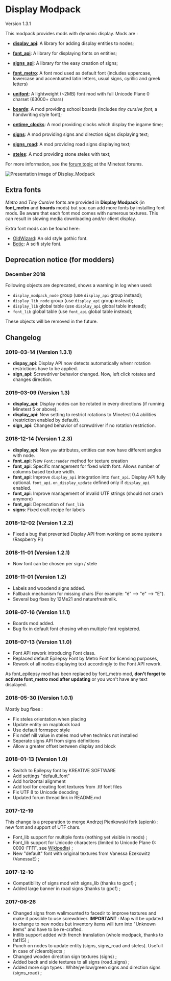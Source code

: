 # Display Modpack
Version 1.3.1

This modpack provides mods with dynamic display. Mods are :

- **[display_api](https://github.com/pyrollo/display_modpack/tree/master/display_api)**: A library for adding display entities to nodes;
- **[font_api](https://github.com/pyrollo/display_modpack/tree/master/font_api)**: A library for displaying fonts on entities;
- **[signs_api](https://github.com/pyrollo/display_modpack/tree/master/signs_api)**: A library for the easy creation of signs;
- **[font_metro](https://github.com/pyrollo/display_modpack/tree/master/font_metro)**: A font mod used as default font (includes uppercase, lowercase and accentuated latin letters, usual signs, cyrillic and greek letters)
- **[unifont](https://github.com/pyrollo/display_modpack/tree/master/unifont)**: A lightweight (~2MB) font mod with full Unicode Plane 0 charset (63000+ chars)

- **[boards](https://github.com/pyrollo/display_modpack/tree/master/boards)**: A mod providing school boards (includes *tiny cursive font*, a handwriting style font);
- **[ontime_clocks](https://github.com/pyrollo/display_modpack/tree/master/ontime_clocks)**: A mod providing clocks which display the ingame time;
- **[signs](https://github.com/pyrollo/display_modpack/tree/master/signs)**: A mod providing signs and direction signs displaying text;
- **[signs_road](https://github.com/pyrollo/display_modpack/tree/master/signs_road)**: A mod providing road signs displaying text;
- **[steles](https://github.com/pyrollo/display_modpack/tree/master/steles)**: A mod providing stone steles with text;

For more information, see the [forum topic](https://forum.minetest.net/viewtopic.php?t=19365) at the Minetest forums.

![Presentation image of Display_Modpack](screenshot.png)

## Extra fonts

*Metro* and *Tiny Cursive* fonts are provided in **Display Modpack** (in **font_metro** and **boards** mods) but you can add more fonts by installing font mods. Be aware that each font mod comes with numerous textures. This can result in slowing media downloading and/or client display.

Extra font mods can be found here:
 * [OldWizard](https://github.com/pyrollo/font_oldwizard): An old style gothic font.
 * [Botic](https://github.com/pyrollo/font_botic): A scifi style font.

## Deprecation notice (for modders)

### December 2018
Following objects are deprecated, shows a warning in log when used:
* `display_modpack_node` group (use `display_api` group instead);
* `display_lib_node` group (use `display_api` group instead);
* `display_lib` global table (use `display_api` global table instead);
* `font_lib` global table (use `font_api` global table instead);

These objects will be removed in the future.

## Changelog
### 2019-03-14 (Version 1.3.1)
- __dispay_api__: Display API now detects automatically whenr rotation restrictions have to be applied.
- __sign_api__: Screwdriver behavior changed. Now, left click rotates and changes direction.

### 2019-03-09 (Version 1.3)
- __display_api__: Display nodes can be rotated in every directions (if running Minetest 5 or above).
- __display_api__: New setting to restrict rotations to Minetest 0.4 abilities (restriction enabled by default).
- __sign_api__: Changed behavior of screwdriver if no rotation restriction.

### 2018-12-14 (Version 1.2.3)
- __display_api__: New `yaw` attributes, entities can now have different angles with node.
- __font_api__: New `Font:render` method for texture creation
- __font_api__: Specific management for fixed width font. Allows number of columns based texture width.
- __font_api__: Improve `display_api` integration into `font_api`. Display API fully optional. `font_api.on_display_update` defined only if `display_api` enabled.
- __font_api__: Improve management of invalid UTF strings (should not crash anymore)
- __font_api__: Deprecation of `font_lib`
- __signs__: Fixed craft recipe for labels

### 2018-12-02 (Version 1.2.2)
- Fixed a bug that prevented Display API from working on some systems (Raspberry Pi)

### 2018-11-01 (Version 1.2.1)
- Now font can be chosen per sign / stele

### 2018-11-01 (Version 1.2)
- Labels and woodend signs added.
- Fallback mechanism for missing chars (For example: "é" --> "e" --> "E").
- Several bug fixes by 12Me21 and naturefreshmilk.

### 2018-07-16 (Version 1.1.1)
- Boards mod added.
- Bug fix in default font chosing when multiple font registered.

### 2018-07-13 (Version 1.1.0)
- Font API rework introducing Font class.
- Replaced default Epilepsy Font by Metro Font for licensing purposes,
- Rework of all nodes displaying text accordingly to the Font API rework.

As font_epilepsy mod has been replaced by font_metro mod, **don't forget to activate font_metro mod after updating** or you won't have any text displayed.

### 2018-05-30 (Version 1.0.1)
Mostly bug fixes :
- Fix steles orientation when placing
- Update entity on mapblock load
- Use default formspec style
- Fix ndef nill value in steles mod when technics not installed
- Seperate signs API from signs définitions
- Allow a greater offset between display and block

### 2018-01-13 (Version 1.0)
- Switch to Epilepsy font by KREATIVE SOFTWARE
- Add settings "default_font"
- Add horizontal alignment
- Add tool for creating font textures from .ttf font files
- Fix UTF 8 to Unicode decoding
- Updated forum thread link in README.md

### 2017-12-19
This change is a preparation to merge Andrzej Pieńkowski fork (apienk) : new font and support of UTF chars.
- Font\_lib support for multiple fonts (nothing yet visible in mods) ;
- Font\_lib support for Unicode characters (limited to Unicode Plane 0: 0000-FFFF, see [Wikipedia](https://en.wikipedia.org/wiki/Unicode)) ;
- New "default" font with original textures from Vanessa Ezekowitz (VanessaE) ;

### 2017-12-10
- Compatibility of signs mod with signs_lib (thanks to gpcf) ;
- Added large banner in road signs (thanks to gpcf) ;

### 2017-08-26
- Changed signs from wallmounted to facedir to improve textures and make it possible to use screwdriver.
**IMPORTANT** : Map will be updated to change to new nodes but inventory items will turn into "Unknown items" and have to be re-crafted.
- Intllib support added with french translation (whole modpack, thanks to fat115) ;
- Punch on nodes to update entity (signs, signs_road and steles). Usefull in case of /clearobjects ;
- Changed wooden direction sign textures (signs) ;
- Added back and side textures to all signs (road_signs) ;
- Added more sign types : White/yellow/green signs and direction signs (signs_road) ;
